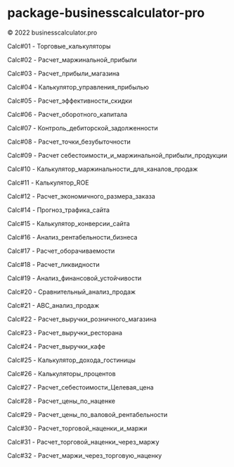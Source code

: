 # package-businesscalculator-pro

© 2022 businesscalculator.pro

Calc#01 - Торговые_калькуляторы

Calc#02 - Расчет_маржинальной_прибыли 

Calc#03 - Расчет_прибыли_магазина

Calc#04 - Калькулятор_управления_прибылью

Calc#05 - Расчет_эффективности_скидки

Calc#06 - Расчет_оборотного_капитала

Calc#07 - Контроль_дебиторской_задолженности

Calc#08 - Расчет_точки_безубыточности

Calc#09 - Расчет себестоимости_и_маржинальной_прибыли_продукции

Calc#10 - Калькулятор_маржинальности_для_каналов_продаж

Calc#11 - Калькулятор_ROE

Calc#12 - Расчет_экономичного_размера_заказа

Calc#14 - Прогноз_трафика_сайта

Calc#15 - Калькулятор_конверсии_сайта

Calc#16 - Анализ_рентабельности_бизнеса

Calc#17 - Расчет_оборачиваемости

Calc#18 - Расчет_ликвидности

Calc#19 - Анализ_финансовой_устойчивости

Calc#20 - Сравнительный_анализ_продаж

Calc#21 - ABC_анализ_продаж

Calc#22 - Расчет_выручки_розничного_магазина

Calc#23 - Расчет_выручки_ресторана

Calc#24 - Расчет_выручки_кафе

Calc#25 - Калькулятор_дохода_гостиницы

Calc#26 - Калькуляторы_процентов

Calc#27 - Расчет_себестоимости_Целевая_цена

Calc#28 - Расчет_цены_по_наценке

Calc#29 - Расчет_цены_по_валовой_рентабельности

Calc#30 - Расчет_торговой_наценки_и_маржи

Calc#31 - Расчет_торговой_наценки_через_маржу

Calc#32 - Расчет_маржи_через_торговую_наценку
